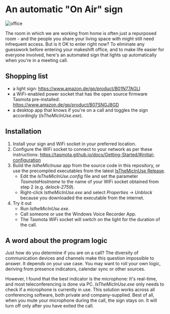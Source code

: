 # An automatic "On Air" sign

![office](https://i.imgur.com/BroIVzk.jpeg)

The room in which we are working from home is often just a repurposed room - and the people you share your living space with might still need infrequent access. But is it OK to enter right now? To eliminate any guesswork before entering your makeshift office, and to make life easier for everyone involved, here's an automated sign that lights up automatically when you're in a meeting call.

## Shopping list

- a light sign: https://www.amazon.de/gp/product/B01N77AGLI
- a WiFi-enabled power socket that has the open source firmware Tasmota pre-installed: https://www.amazon.de/gp/product/B07SNGJ8GD
- a desktop app that knows if you're on a call and toggles the sign accordingly (_IsTheMicInUse.exe_).

## Installation

1. Install your sign and WiFi socket in your preferred location.
2. Configure the WiFi socket to connect to your network as per these instructions: https://tasmota.github.io/docs/Getting-Started/#initial-configuration
3. Build the _IstheMicInuse_ app from the source code in this repository, or use the precompiled executables from the latest [IsTheMicInUse Release](https://github.com/rottama/AutomaticOnAirSign/releases/download/latest/IsTheMicInUse.zip).
   - Edit the _IsTheMicInUse.config_ file and set the parameter _TasmotaHostname_  to the name of your WiFi socket obtained from step 2 (e.g. _delock-2759_).
   - Right-click _IstheMicInUse.exe_ and select _Properties_ -> _Unblock_ because you downloaded the executable from the internet.
4. Try it out
   - Run _IstheMicInUse.exe_.
   - Call someone or use the Windows Voice Recorder App.
   - The Tasmota WiFi socket will switch on the light for the duration of the call.
 
## A word about the program logic

Just how do you determine if you are on a call? The diversity of communication devices and channels make this question impossible to answer. It depends on your use case. You may want to roll your own logic, deriving from presence indicators, calendar sync or other sources.

However, I found that the best indicator is the microphone: It's real-time, and most teleconferencing is done via PC. _IsTheMicInUse.exe_ only needs to check if a microphone is currently in use. This solution works across all conferencing software, both private and company-supplied. Best of all, when you mute your microphone during the call, the sign stays on. It will turn off only after you have exited the call.

